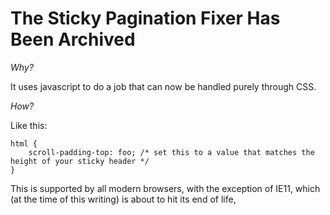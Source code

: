# The Sticky Pagination Fixer Has Been Archived
	
_Why?_

It uses javascript to do a job that can now be handled purely through CSS.

_How?_

Like this:

```
html {
	scroll-padding-top: foo; /* set this to a value that matches the height of your sticky header */
}
```

This is supported by all modern browsers, with the exception of IE11, which (at the time of this writing) is about to hit its end of life,
